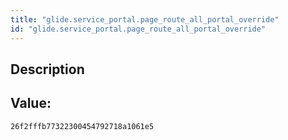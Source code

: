 ```yaml
---
title: "glide.service_portal.page_route_all_portal_override"
id: "glide.service_portal.page_route_all_portal_override"
---
```

## Description



## Value: 
```
26f2fffb77322300454792718a1061e5
```